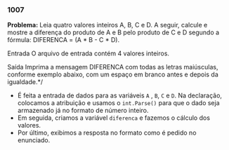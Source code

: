 ### 1007

**Problema:** Leia quatro valores inteiros A, B, C e D. A seguir, calcule e mostre a diferença do produto de A e B pelo produto de C e D segundo a fórmula: DIFERENCA = (A * B - C * D).

Entrada
O arquivo de entrada contém 4 valores inteiros.

Saída
Imprima a mensagem DIFERENCA com todas as letras maiúsculas, conforme exemplo abaixo, com um espaço em branco antes e depois da igualdade.*/

- É feita a entrada de dados para as variáveis `A` , `B`, `C` e `D`. Na declaração, colocamos a atribuição e usamos o `int.Parse()` para que o dado seja armazenado já no formato de número inteiro.
- Em seguida, criamos a variável `diferenca` e fazemos o cálculo dos valores.
- Por último, exibimos a resposta no formato como é pedido no enunciado.